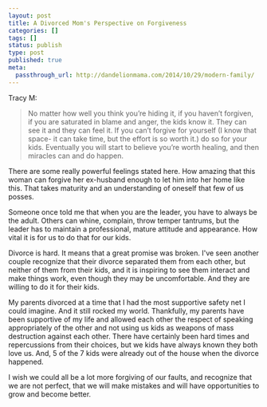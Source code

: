 ```yaml
---
layout: post
title: A Divorced Mom's Perspective on Forgiveness
categories: []
tags: []
status: publish
type: post
published: true
meta:
  passthrough_url: http://dandelionmama.com/2014/10/29/modern-family/
---
```


Tracy M:


>No matter how well you think you’re hiding it, if you haven’t forgiven, if you are saturated in blame and anger, the kids know it. They can see it and they can feel it. If you can’t forgive for yourself (I know that space- it can take time, but the effort is so worth it.) do so for your kids. Eventually you will start to believe you’re worth healing, and then miracles can and do happen.



There are some really powerful feelings stated here. How amazing that this woman can forgive her ex-husband enough to let him into her home like this. That takes maturity and an understanding of oneself that few of us posses.


Someone once told me that when you are the leader, you have to always be the adult. Others can whine, complain, throw temper tantrums, but the leader has to maintain a professional, mature attitude and appearance. How vital it is for us to do that for our kids.


Divorce is hard. It means that a great promise was broken. I've seen another couple recognize that their divorce separated them from each other, but neither of them from their kids, and it is inspiring to see them interact and make things work, even though they may be uncomfortable. And they are willing to do it for their kids.


My parents divorced at a time that I had the most supportive safety net I could imagine. And it still rocked my world. Thankfully, my parents have been supportive of my life and allowed each other the respect of speaking appropriately of the other and not using us kids as weapons of mass destruction against each other. There have certainly been hard times and repercussions from their choices, but we kids have always known they both love us. And, 5 of the 7 kids were already out of the house when the divorce happened.


I wish we could all be a lot more forgiving of our faults, and recognize that we are not perfect, that we will make mistakes and will have opportunities to grow and become better.
